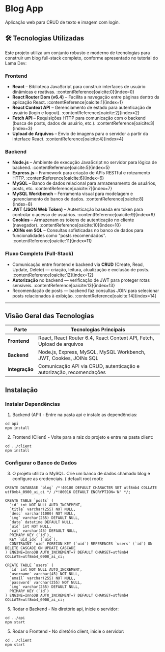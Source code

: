 # Blog App

Aplicação web para CRUD de texto e imagem com login.

## 🛠 Tecnologias Utilizadas

Este projeto utiliza um conjunto robusto e moderno de tecnologias para construir um blog full-stack completo, conforme apresentado no tutorial do Lama Dev:

### Frontend
- **React** – Biblioteca JavaScript para construir interfaces de usuário dinâmicas e reativas. :contentReference[oaicite:0]{index=0}  
- **React Router Dom (v6.4)** – Facilita a navegação entre páginas dentro da aplicação React. :contentReference[oaicite:1]{index=1}  
- **React Context API** – Gerenciamento de estado para autenticação de usuário (login e logout). :contentReference[oaicite:2]{index=2}  
- **Fetch API** – Requisições HTTP para comunicação com o backend (busca de posts, dados de usuário, etc.). :contentReference[oaicite:3]{index=3}  
- **Upload de Arquivos** – Envio de imagens para o servidor a partir da interface React. :contentReference[oaicite:4]{index=4}  

### Backend
- **Node.js** – Ambiente de execução JavaScript no servidor para lógica de backend. :contentReference[oaicite:5]{index=5}  
- **Express.js** – Framework para criação de APIs RESTful e roteamento HTTP. :contentReference[oaicite:6]{index=6}  
- **MySQL** – Banco de dados relacional para armazenamento de usuários, posts, etc. :contentReference[oaicite:7]{index=7}  
- **MySQL Workbench** – Ferramenta visual para modelagem e gerenciamento do banco de dados. :contentReference[oaicite:8]{index=8}  
- **JWT (JSON Web Token)** – Autenticação baseada em token para controlar o acesso de usuários. :contentReference[oaicite:9]{index=9}  
- **Cookies** – Armazenam os tokens de autenticação no cliente (navegador). :contentReference[oaicite:10]{index=10}  
- **JOINs em SQL** – Consultas sofisticadas no banco de dados para funcionalidades como "posts recomendados". :contentReference[oaicite:11]{index=11}  

### Fluxo Completo (Full‑Stack)
- Comunicação entre frontend e backend via **CRUD** (Create, Read, Update, Delete) — criação, leitura, atualização e exclusão de posts. :contentReference[oaicite:12]{index=12}  
- **Autorização** no backend — verificação de JWT para proteger rotas sensíveis. :contentReference[oaicite:13]{index=13}  
- Recomendação de posts — backend faz consultas JOIN para selecionar posts relacionados à exibição. :contentReference[oaicite:14]{index=14}  

---

##  Visão Geral das Tecnologias

| Parte        | Tecnologias Principais                                        |
|--------------|---------------------------------------------------------------|
| **Frontend** | React, React Router 6.4, React Context API, Fetch, Upload de arquivos |
| **Backend**  | Node.js, Express, MySQL, MySQL Workbench, JWT, Cookies, JOINs SQL |
| **Integração** | Comunicação API via CRUD, autenticação e autorização, recomendações |

##  Instalação

### Instalar Dependências

1. Backend (API) - Entre na pasta api e instale as dependências:

```
cd api
npm install
```

2. Frontend (Client) - Volte para a raiz do projeto e entre na pasta client:

```
cd ../client
npm install
```

### Configurar o Banco de Dados

3. O projeto utiliza o MySQL. Crie um banco de dados chamado blog e configure as credenciais. ( default root root):

```
CREATE DATABASE `blog` /*!40100 DEFAULT CHARACTER SET utf8mb4 COLLATE utf8mb4_0900_ai_ci */ /*!80016 DEFAULT ENCRYPTION='N' */;

CREATE TABLE `posts` (
  `id` int NOT NULL AUTO_INCREMENT,
  `title` varchar(255) NOT NULL,
  `desc` varchar(1000) NOT NULL,
  `img` varchar(255) DEFAULT NULL,
  `date` datetime DEFAULT NULL,
  `uid` int NOT NULL,
  `cat` varchar(45) DEFAULT NULL,
  PRIMARY KEY (`id`),
  KEY `uid_idx` (`uid`),
  CONSTRAINT `uid` FOREIGN KEY (`uid`) REFERENCES `users` (`id`) ON DELETE CASCADE ON UPDATE CASCADE
) ENGINE=InnoDB AUTO_INCREMENT=7 DEFAULT CHARSET=utf8mb4 COLLATE=utf8mb4_0900_ai_ci;

CREATE TABLE `users` (
  `id` int NOT NULL AUTO_INCREMENT,
  `username` varchar(45) NOT NULL,
  `email` varchar(255) NOT NULL,
  `password` varchar(255) NOT NULL,
  `img` varchar(255) DEFAULT NULL,
  PRIMARY KEY (`id`)
) ENGINE=InnoDB AUTO_INCREMENT=7 DEFAULT CHARSET=utf8mb4 COLLATE=utf8mb4_0900_ai_ci;
```

5. Rodar o Backend - No diretório api, inicie o servidor:

```
cd ../api
npm start
```

5. Rodar o Frontend - No diretório client, inicie o servidor:

```
cd ../client
npm start
```
